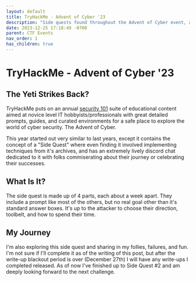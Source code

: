 ```yaml
---
layout: default
title: TryHackMe - Advent of Cyber '23
description: "Side quests found throughout the Advent of Cyber event, and my solutions. Remember: Everything can be solved with a hammer if you pretend it's a nail!"
date: 2023-12-25 17:18:49 -0700
parent: CTF Events
nav_order: 1
has_children: true
---
```


# TryHackMe - Advent of Cyber '23

## The Yeti Strikes Back?

TryHackMe puts on an annual [security 101](https://tryhackme.com/room/adventofcyber2023) suite of educational content aimed at novice level IT hobbyists/professionals with great detailed prompts, guides, and curated environments for a safe place to explore the world of cyber security. The Advent of Cyber.

This year started out very similar to last years, except it contains the concept of a "Side Quest" where even finding it involved implementing techniques from it's archives, and has an extremely lively discord chat dedicated to it with folks commiserating about their journey or celebrating their successes.

## What Is It?

The side quest is made up of 4 parts, each about a week apart. They include a prompt like most of the others, but no real goal other than it's standard answer boxes. It's up to the attacker to choose their direction, toolbelt, and how to spend their time.

## My Journey

I'm also exploring this side quest and sharing in my follies, failures, and fun. I'm not sure if I'll complete it as of the writing of this post, but after the write-up blackout period is over (December 27th) I will have any write-ups I completed released. As of now I've finished up to Side Quest #2 and am deeply looking forward to the next challenge.
